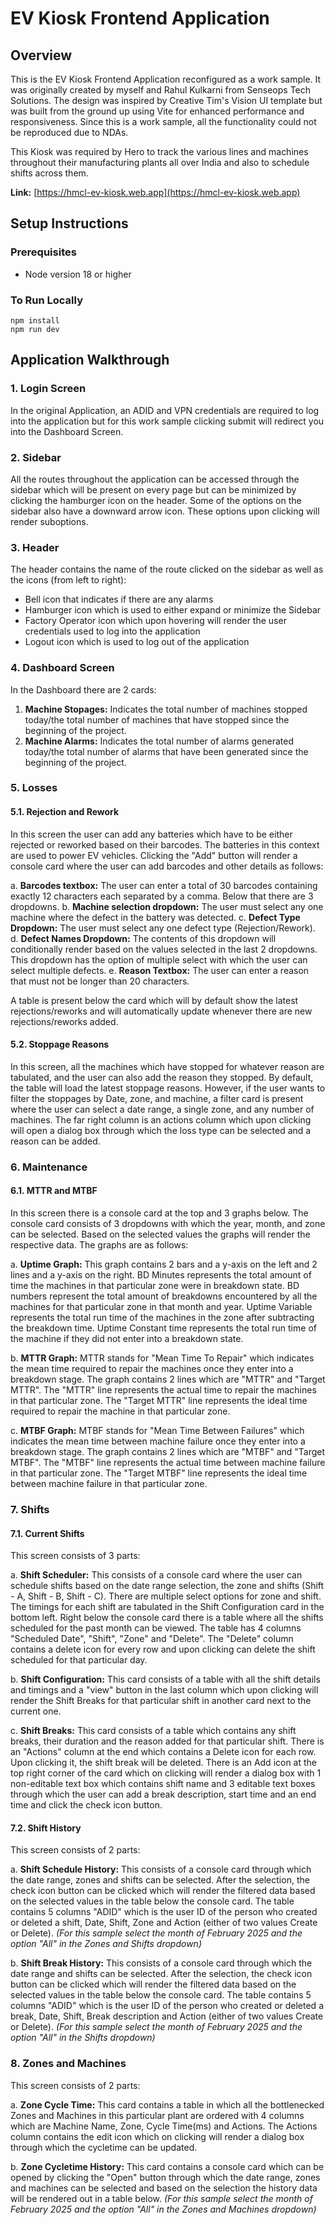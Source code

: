 # EV Kiosk Frontend Application

## Overview
This is the EV Kiosk Frontend Application reconfigured as a work sample. It was originally created by myself and Rahul Kulkarni from Senseops Tech Solutions. The design was inspired by Creative Tim's Vision UI template but was built from the ground up using Vite for enhanced performance and responsiveness. Since this is a work sample, all the functionality could not be reproduced due to NDAs.

This Kiosk was required by Hero to track the various lines and machines throughout their manufacturing plants all over India and also to schedule shifts across them.

**Link:** [https://hmcl-ev-kiosk.web.app](https://hmcl-ev-kiosk.web.app)

## Setup Instructions

### Prerequisites
- Node version 18 or higher

### To Run Locally
```
npm install
npm run dev
```

## Application Walkthrough

### 1. Login Screen
In the original Application, an ADID and VPN credentials are required to log into the application but for this work sample clicking submit will redirect you into the Dashboard Screen.

### 2. Sidebar
All the routes throughout the application can be accessed through the sidebar which will be present on every page but can be minimized by clicking the hamburger icon on the header. Some of the options on the sidebar also have a downward arrow icon. These options upon clicking will render suboptions.

### 3. Header
The header contains the name of the route clicked on the sidebar as well as the icons (from left to right):
- Bell icon that indicates if there are any alarms
- Hamburger icon which is used to either expand or minimize the Sidebar
- Factory Operator icon which upon hovering will render the user credentials used to log into the application
- Logout icon which is used to log out of the application

### 4. Dashboard Screen
In the Dashboard there are 2 cards:
1. **Machine Stopages:** Indicates the total number of machines stopped today/the total number of machines that have stopped since the beginning of the project.
2. **Machine Alarms:** Indicates the total number of alarms generated today/the total number of alarms that have been generated since the beginning of the project.

### 5. Losses

#### 5.1. Rejection and Rework
In this screen the user can add any batteries which have to be either rejected or reworked based on their barcodes. The batteries in this context are used to power EV vehicles. Clicking the "Add" button will render a console card where the user can add barcodes and other details as follows:

a. **Barcodes textbox:** The user can enter a total of 30 barcodes containing exactly 12 characters each separated by a comma. Below that there are 3 dropdowns.
b. **Machine selection dropdown:** The user must select any one machine where the defect in the battery was detected.
c. **Defect Type Dropdown:** The user must select any one defect type (Rejection/Rework).
d. **Defect Names Dropdown:** The contents of this dropdown will conditionally render based on the values selected in the last 2 dropdowns. This dropdown has the option of multiple select with which the user can select multiple defects.
e. **Reason Textbox:** The user can enter a reason that must not be longer than 20 characters.

A table is present below the card which will by default show the latest rejections/reworks and will automatically update whenever there are new rejections/reworks added.

#### 5.2. Stoppage Reasons
In this screen, all the machines which have stopped for whatever reason are tabulated, and the user can also add the reason they stopped. By default, the table will load the latest stoppage reasons. However, if the user wants to filter the stoppages by Date, zone, and machine, a filter card is present where the user can select a date range, a single zone, and any number of machines. The far right column is an actions column which upon clicking will open a dialog box through which the loss type can be selected and a reason can be added.

### 6. Maintenance

#### 6.1. MTTR and MTBF
In this screen there is a console card at the top and 3 graphs below. The console card consists of 3 dropdowns with which the year, month, and zone can be selected. Based on the selected values the graphs will render the respective data. The graphs are as follows:

a. **Uptime Graph:** This graph contains 2 bars and a y-axis on the left and 2 lines and a y-axis on the right. BD Minutes represents the total amount of time the machines in that particular zone were in breakdown state. BD numbers represent the total amount of breakdowns encountered by all the machines for that particular zone in that month and year. Uptime Variable represents the total run time of the machines in the zone after subtracting the breakdown time. Uptime Constant time represents the total run time of the machine if they did not enter into a breakdown state.

b. **MTTR Graph:** MTTR stands for "Mean Time To Repair" which indicates the mean time required to repair the machines once they enter into a breakdown stage. The graph contains 2 lines which are "MTTR" and "Target MTTR". The "MTTR" line represents the actual time to repair the machines in that particular zone. The "Target MTTR" line represents the ideal time required to repair the machine in that particular zone.

c. **MTBF Graph:** MTBF stands for "Mean Time Between Failures" which indicates the mean time between machine failure once they enter into a breakdown stage. The graph contains 2 lines which are "MTBF" and "Target MTBF". The "MTBF" line represents the actual time between machine failure in that particular zone. The "Target MTBF" line represents the ideal time between machine failure in that particular zone.

### 7. Shifts

#### 7.1. Current Shifts
This screen consists of 3 parts:

a. **Shift Scheduler:** This consists of a console card where the user can schedule shifts based on the date range selection, the zone and shifts (Shift - A, Shift - B, Shift - C). There are multiple select options for zone and shift. The timings for each shift are tabulated in the Shift Configuration card in the bottom left. Right below the console card there is a table where all the shifts scheduled for the past month can be viewed. The table has 4 columns "Scheduled Date", "Shift", "Zone" and "Delete". The "Delete" column contains a delete icon for every row and upon clicking can delete the shift scheduled for that particular day.

b. **Shift Configuration:** This card consists of a table with all the shift details and timings and a "view" button in the last column which upon clicking will render the Shift Breaks for that particular shift in another card next to the current one.

c. **Shift Breaks:** This card consists of a table which contains any shift breaks, their duration and the reason added for that particular shift. There is an "Actions" column at the end which contains a Delete icon for each row. Upon clicking it, the shift break will be deleted. There is an Add icon at the top right corner of the card which on clicking will render a dialog box with 1 non-editable text box which contains shift name and 3 editable text boxes through which the user can add a break description, start time and an end time and click the check icon button.

#### 7.2. Shift History
This screen consists of 2 parts:

a. **Shift Schedule History:** This consists of a console card through which the date range, zones and shifts can be selected. After the selection, the check icon button can be clicked which will render the filtered data based on the selected values in the table below the console card. The table contains 5 columns "ADID" which is the user ID of the person who created or deleted a shift, Date, Shift, Zone and Action (either of two values Create or Delete). *(For this sample select the month of February 2025 and the option "All" in the Zones and Shifts dropdown)*

b. **Shift Break History:** This consists of a console card through which the date range and shifts can be selected. After the selection, the check icon button can be clicked which will render the filtered data based on the selected values in the table below the console card. The table contains 5 columns "ADID" which is the user ID of the person who created or deleted a break, Date, Shift, Break description and Action (either of two values Create or Delete). *(For this sample select the month of February 2025 and the option "All" in the Shifts dropdown)*

### 8. Zones and Machines
This screen consists of 2 parts:

a. **Zone Cycle Time:** This card contains a table in which all the bottlenecked Zones and Machines in this particular plant are ordered with 4 columns which are Machine Name, Zone, Cycle Time(ms) and Actions. The Actions column contains the edit icon which on clicking will render a dialog box through which the cycletime can be updated.

b. **Zone Cycletime History:** This card contains a console card which can be opened by clicking the "Open" button through which the date range, zones and machines can be selected and based on the selection the history data will be rendered out in a table below. *(For this sample select the month of February 2025 and the option "All" in the Zones and Machines dropdown)*